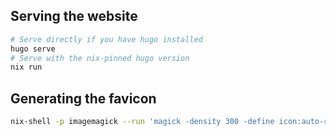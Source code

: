 ## Serving the website

``` sh
# Serve directly if you have hugo installed
hugo serve
# Serve with the nix-pinned hugo version
nix run
```

## Generating the favicon

``` sh
nix-shell -p imagemagick --run 'magick -density 300 -define icon:auto-resize=256,128,96,64,48,32,16 -background none static/ghostwrite-no-text.svg static/favicon.ico'
```
